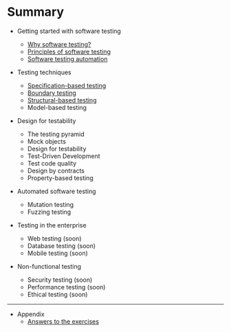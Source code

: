 # Summary

* Getting started with software testing
	* [Why software testing?](why-software-testing.md)
	* [Principles of software testing](testing-principles.md)
	* [Software testing automation](test-automation.md)

* Testing techniques
	* [Specification-based testing](specification-based-testing.md)
	* [Boundary testing](boundary-testing.md)
	* [Structural-based testing](structural-testing.md)
	* Model-based testing

* Design for testability
	* The testing pyramid
	* Mock objects
	* Design for testability
	* Test-Driven Development
	* Test code quality
	* Design by contracts
	* Property-based testing

* Automated software testing
	* Mutation testing
	* Fuzzing testing

* Testing in the enterprise
	* Web testing (soon)
	* Database testing (soon)
	* Mobile testing (soon)

* Non-functional testing
	* Security testing (soon)
	* Performance testing (soon)
	* Ethical testing (soon)

--- 

* Appendix
	* [Answers to the exercises](answers.md)

